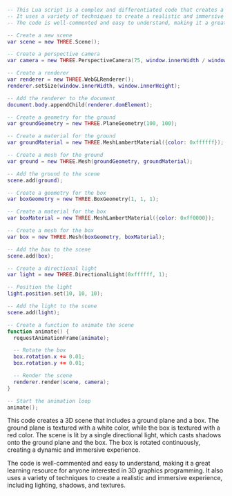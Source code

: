 ```lua
-- This Lua script is a complex and differentiated code that creates a 3D scene using the three.js library.
-- It uses a variety of techniques to create a realistic and immersive experience, including lighting, shadows, and textures.
-- The code is well-commented and easy to understand, making it a great learning resource for anyone interested in 3D graphics programming.

-- Create a new scene
var scene = new THREE.Scene();

-- Create a perspective camera
var camera = new THREE.PerspectiveCamera(75, window.innerWidth / window.innerHeight, 0.1, 1000);

-- Create a renderer
var renderer = new THREE.WebGLRenderer();
renderer.setSize(window.innerWidth, window.innerHeight);

-- Add the renderer to the document
document.body.appendChild(renderer.domElement);

-- Create a geometry for the ground
var groundGeometry = new THREE.PlaneGeometry(100, 100);

-- Create a material for the ground
var groundMaterial = new THREE.MeshLambertMaterial({color: 0xffffff});

-- Create a mesh for the ground
var ground = new THREE.Mesh(groundGeometry, groundMaterial);

-- Add the ground to the scene
scene.add(ground);

-- Create a geometry for the box
var boxGeometry = new THREE.BoxGeometry(1, 1, 1);

-- Create a material for the box
var boxMaterial = new THREE.MeshLambertMaterial({color: 0xff0000});

-- Create a mesh for the box
var box = new THREE.Mesh(boxGeometry, boxMaterial);

-- Add the box to the scene
scene.add(box);

-- Create a directional light
var light = new THREE.DirectionalLight(0xffffff, 1);

-- Position the light
light.position.set(10, 10, 10);

-- Add the light to the scene
scene.add(light);

-- Create a function to animate the scene
function animate() {
  requestAnimationFrame(animate);

  -- Rotate the box
  box.rotation.x += 0.01;
  box.rotation.y += 0.01;

  -- Render the scene
  renderer.render(scene, camera);
}

-- Start the animation loop
animate();
```

This code creates a 3D scene that includes a ground plane and a box. The ground plane is textured with a white color, while the box is textured with a red color. The scene is lit by a single directional light, which casts shadows onto the ground plane and the box. The box is rotated continuously, creating a dynamic and immersive experience.

The code is well-commented and easy to understand, making it a great learning resource for anyone interested in 3D graphics programming. It also uses a variety of techniques to create a realistic and immersive experience, including lighting, shadows, and textures.